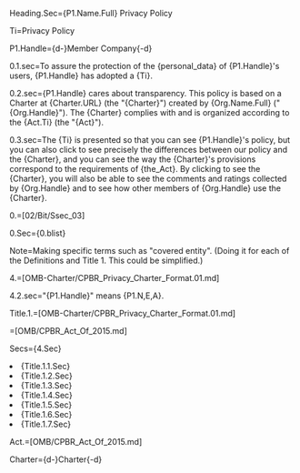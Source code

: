 Heading.Sec={P1.Name.Full} Privacy Policy

Ti=Privacy Policy

P1.Handle={d-}Member Company{-d}

0.1.sec=To assure the protection of the {personal_data} of {P1.Handle}'s users, {P1.Handle} has adopted a {Ti}.

0.2.sec={P1.Handle} cares about transparency.  This policy is based on a Charter at {Charter.URL} (the "{Charter}") created by {Org.Name.Full} ("{Org.Handle}").  The {Charter} complies with and is organized according to the {Act.Ti}  (the "{Act}").

0.3.sec=The {Ti} is presented so that you can see {P1.Handle}'s policy, but you can also click to see precisely the differences between our policy and the {Charter}, and you can see the way the {Charter}'s provisions correspond to the requirements of {the_Act}.  By clicking to see the {Charter}, you will also be able to see the comments and ratings collected by {Org.Handle} and to see how other members of {Org.Handle} use the {Charter}. 

0.=[02/Bit/Ssec_03]

0.Sec={0.blist}

Note=Making specific terms such as "covered entity".  (Doing it for each of the Definitions and Title 1.  This could be simplified.)
 
4.=[OMB-Charter/CPBR_Privacy_Charter_Format.01.md]

4.2.sec="{P1.Handle}" means {P1.N,E,A}.

Title.1.=[OMB-Charter/CPBR_Privacy_Charter_Format.01.md]

=[OMB/CPBR_Act_Of_2015.md]

Secs={4.Sec}<li>{Title.1.1.Sec}<li>{Title.1.2.Sec}<li>{Title.1.3.Sec}<li>{Title.1.4.Sec}<li>{Title.1.5.Sec}<li>{Title.1.6.Sec}<li>{Title.1.7.Sec}


Act.=[OMB/CPBR_Act_Of_2015.md]

Charter={d-}Charter{-d}